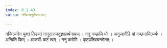```yaml
---
index: 8.1.43
sutra: नन्वित्यनुज्ञैषणायाम्

---
```

 नन्वित्यनेन युक्तं तिङन्तं नानुदात्तमनुज्ञाप्रार्थनायाम् । ननु गच्छामि भोः । अनुजानीहि मां गच्छन्तमित्यर्थः । अन्विति किम् । आकर्षीः कटं त्वम् । ननु करोमि । पृष्टप्रतिवचनमेतत् ।